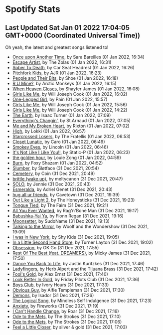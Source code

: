 
# Spotify Stats
## Last Updated Sat Jan 01 2022 17:04:05 GMT+0000 (Coordinated Universal Time))

Oh yeah, the latest and greatest songs listened to!

- [Once upon Another Time](https://www.last.fm/music/Sara+Bareilles/_/Once+upon+Another+Time), by Sara Bareilles (01 Jan 2022, 16:34)
- [Escape Artist](https://www.last.fm/music/The+Zolas/_/Escape+Artist), by The Zolas (01 Jan 2022, 16:31)
- [Sober To Death](https://www.last.fm/music/Car+Seat+Headrest/_/Sober+To+Death), by Car Seat Headrest (01 Jan 2022, 16:26)
- [Pitchfork Kids](https://www.last.fm/music/AJR/_/Pitchfork+Kids), by AJR (01 Jan 2022, 16:23)
- [People and Their Bits](https://www.last.fm/music/Shoe/_/People+and+Their+Bits), by Shoe (01 Jan 2022, 16:18)
- [R U Mine?](https://www.last.fm/music/Arctic+Monkeys/_/R+U+Mine%3F), by Arctic Monkeys (01 Jan 2022, 16:15)
- [When Heaven Closes](https://www.last.fm/music/Shayfer+James/_/When+Heaven+Closes), by Shayfer James (01 Jan 2022, 16:08)
- [Girls Like Me](https://www.last.fm/music/Will+Joseph+Cook/_/Girls+Like+Me), by Will Joseph Cook (01 Jan 2022, 16:02)
- [One-Legged Girl](https://www.last.fm/music/Pain/_/One-Legged+Girl), by Pain (01 Jan 2022, 15:57)
- [Girls Like Me](https://www.last.fm/music/Will+Joseph+Cook/_/Girls+Like+Me), by Will Joseph Cook (01 Jan 2022, 15:56)
- [Girls Like Me](https://www.last.fm/music/Will+Joseph+Cook/_/Girls+Like+Me), by Will Joseph Cook (01 Jan 2022, 14:22)
- [The Earth](https://www.last.fm/music/Isaac+Turner/_/The+Earth), by Isaac Turner (01 Jan 2022, 07:09)
- [Everything's Changin'](https://www.last.fm/music/St.Arnaud/_/Everything%27s+Changin%27), by St.Arnaud (01 Jan 2022, 07:05)
- [Me and My Broken Heart](https://www.last.fm/music/Rixton/_/Me+and+My+Broken+Heart), by Rixton (01 Jan 2022, 07:02)
- [High](https://www.last.fm/music/Lokki/_/High), by Lokki (01 Jan 2022, 06:57)
- [Starcrossed Losers](https://www.last.fm/music/The+Fratellis/_/Starcrossed+Losers), by The Fratellis (01 Jan 2022, 06:53)
- [Closet Lunatic](https://www.last.fm/music/Caro/_/Closet+Lunatic), by Caro (01 Jan 2022, 06:49)
- [Smokey Eyes](https://www.last.fm/music/Lincoln/_/Smokey+Eyes), by Lincoln (01 Jan 2022, 06:46)
- [It's Not Like I Like You!!](https://www.last.fm/music/Static-P/_/It%27s+Not+Like+I+Like+You!!), by Static-P (01 Jan 2022, 06:23)
- [the golden hour](https://www.last.fm/music/Louie+Zong/_/the+golden+hour), by Louie Zong (01 Jan 2022, 04:59)
- [Burn](https://www.last.fm/music/Foxy+Shazam/_/Burn), by Foxy Shazam (01 Jan 2022, 04:52)
- [Slumber](https://www.last.fm/music/Sl%C3%B8tface/_/Slumber), by Sløtface (31 Dec 2021, 20:54)
- [Cemetery](https://www.last.fm/music/Coin/_/Cemetery), by Coin (31 Dec 2021, 20:49)
- [brittle (wake up)](https://www.last.fm/music/meltycanon/_/brittle+(wake+up)), by meltycanon (31 Dec 2021, 20:47)
- [SOLO](https://www.last.fm/music/Jennie/_/SOLO), by Jennie (31 Dec 2021, 20:43)
- [Esmeralda](https://www.last.fm/music/Adriel+Genet/_/Esmeralda), by Adriel Genet (31 Dec 2021, 20:43)
- [hug all ur friends](https://www.last.fm/music/Cavetown/_/hug+all+ur+friends), by Cavetown (31 Dec 2021, 19:39)
- [Out Like a Light 2](https://www.last.fm/music/The+Honeysticks/_/Out+Like+a+Light+2), by The Honeysticks (31 Dec 2021, 19:23)
- [Tongue Tied](https://www.last.fm/music/The+Faim/_/Tongue+Tied), by The Faim (31 Dec 2021, 19:21)
- [All You Ever Wanted](https://www.last.fm/music/Rag%27n%27Bone+Man/_/All+You+Ever+Wanted), by Rag'n'Bone Man (31 Dec 2021, 19:17)
- [Babushka-Yai Ya](https://www.last.fm/music/Fionn+Regan/_/Babushka-Yai+Ya), by Fionn Regan (31 Dec 2021, 19:16)
- [Moonsetter](https://www.last.fm/music/SudoName/_/Moonsetter), by SudoName (31 Dec 2021, 19:13)
- [Talking to the Mirror](https://www.last.fm/music/Woolf+and+the+Wondershow/_/Talking+to+the+Mirror), by Woolf and the Wondershow (31 Dec 2021, 19:09)
- [I was in New York](https://www.last.fm/music/Shy+Kids/_/I+was+in+New+York), by Shy Kids (31 Dec 2021, 19:05)
- [In a Little Second Hand Store](https://www.last.fm/music/Turner+Layton/_/In+a+Little+Second+Hand+Store), by Turner Layton (31 Dec 2021, 19:02)
- [Obsession](https://www.last.fm/music/OK+Go/_/Obsession), by OK Go (31 Dec 2021, 17:55)
- [Rest Of The Best (feat. DREAMERS)](https://www.last.fm/music/Micky+James/_/Rest+Of+The+Best+(feat.+DREAMERS)), by Micky James (31 Dec 2021, 17:50)
- [Dance You Back to Life](https://www.last.fm/music/Justin+Kuritzkes/_/Dance+You+Back+to+Life), by Justin Kuritzkes (31 Dec 2021, 17:46)
- [Ladyfingers](https://www.last.fm/music/Herb+Alpert+and+the+Tijuana+Brass/_/Ladyfingers), by Herb Alpert and the Tijuana Brass (31 Dec 2021, 17:42)
- [Fool's Gold](https://www.last.fm/music/Alex+Ernst/_/Fool%27s+Gold), by Alex Ernst (31 Dec 2021, 17:40)
- [Look Better In Gold](https://www.last.fm/music/Friday+Pilots+Club/_/Look+Better+In+Gold), by Friday Pilots Club (31 Dec 2021, 17:36)
- [Boys Club](https://www.last.fm/music/Ivory+Hours/_/Boys+Club), by Ivory Hours (31 Dec 2021, 17:33)
- [Obvious Guy](https://www.last.fm/music/Alfie+Templeman/_/Obvious+Guy), by Alfie Templeman (31 Dec 2021, 17:30)
- [Demons](https://www.last.fm/music/Isador/_/Demons), by Isador (31 Dec 2021, 17:26)
- [The Logical Song](https://www.last.fm/music/Mindless+Self+Indulgence/_/The+Logical+Song), by Mindless Self Indulgence (31 Dec 2021, 17:23)
- [Anxiety](https://www.last.fm/music/Fireworks/_/Anxiety), by Fireworks (31 Dec 2021, 17:19)
- [I Can't Handle Change](https://www.last.fm/music/Roar/_/I+Can%27t+Handle+Change), by Roar (31 Dec 2021, 17:16)
- [Ode to the Mets](https://www.last.fm/music/The+Strokes/_/Ode+to+the+Mets), by The Strokes (31 Dec 2021, 17:10)
- [Ode to the Mets](https://www.last.fm/music/The+Strokes/_/Ode+to+the+Mets), by The Strokes (31 Dec 2021, 17:06)
- [Feel a Little Closer](https://www.last.fm/music/silver+&+gold/_/Feel+a+Little+Closer), by silver & gold (31 Dec 2021, 17:03)
